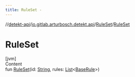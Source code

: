 ```yaml
---
title: RuleSet -
---
```

//[detekt-api](../../index.md)/[io.gitlab.arturbosch.detekt.api](../index.md)/[RuleSet](index.md)/[RuleSet](-rule-set.md)



# RuleSet  
[jvm]  
Content  
fun [RuleSet](-rule-set.md)(id: [String](https://kotlinlang.org/api/latest/jvm/stdlib/kotlin/-string/index.html), rules: [List](https://kotlinlang.org/api/latest/jvm/stdlib/kotlin.collections/-list/index.html)<[BaseRule](../../io.gitlab.arturbosch.detekt.api.internal/-base-rule/index.md)>)  



